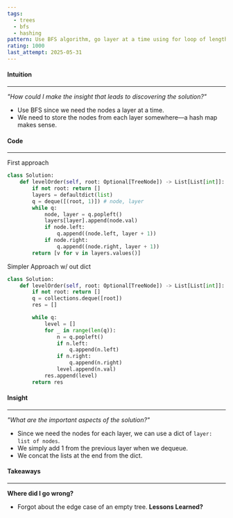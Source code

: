 ```yaml
---
tags:
  - trees
  - bfs
  - hashing
pattern: Use BFS algorithm, go layer at a time using for loop of length queue. and sublist to result
rating: 1000
last_attempt: 2025-05-31
---
```

#### Intuition
---
_"How could I make the insight that leads to discovering the solution?"_
- Use BFS since we need the nodes a layer at a time.
- We need to store the nodes from each layer somewhere—a hash map makes sense.

#### Code
---
First approach
```python
class Solution:
    def levelOrder(self, root: Optional[TreeNode]) -> List[List[int]]:
        if not root: return []
        layers = defaultdict(list)
        q = deque([(root, 1)]) # node, layer
        while q:
            node, layer = q.popleft()
            layers[layer].append(node.val)
            if node.left:
                q.append((node.left, layer + 1))
            if node.right:
                q.append((node.right, layer + 1))
        return [v for v in layers.values()] 
```

Simpler Approach w/ out dict
```python
class Solution:
    def levelOrder(self, root: Optional[TreeNode]) -> List[List[int]]:
        if not root: return []
        q = collections.deque([root])
        res = []

        while q:
            level = []
            for _ in range(len(q)):
                n = q.popleft()
                if n.left:
                    q.append(n.left)
                if n.right:
                    q.append(n.right)
                level.append(n.val)
            res.append(level)
        return res
```

#### Insight  
---
_"What are the important aspects of the solution?"_
- Since we need the nodes for each layer, we can use a dict of `layer: list of nodes`.
- We simply add 1 from the previous layer when we dequeue.
- We concat the lists at the end from the dict.

#### Takeaways
---
**Where did I go wrong?**
- Forgot about the edge case of an empty tree.
**Lessons Learned?**